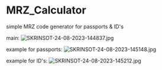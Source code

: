 # MRZ_Calculator
simple MRZ code generator for passports &amp; ID's

main:
<img src="https://ltdfoto.ru/images/2023/08/24/SKRINSOT-24-08-2023-144837.jpg" alt="SKRINSOT-24-08-2023-144837.jpg" border="0" />

example for passports:
<img src="https://ltdfoto.ru/images/2023/08/24/SKRINSOT-24-08-2023-145148.jpg" alt="SKRINSOT-24-08-2023-145148.jpg" border="0" />

example for ID's:
<img src="https://ltdfoto.ru/images/2023/08/24/SKRINSOT-24-08-2023-145212.jpg" alt="SKRINSOT-24-08-2023-145212.jpg" border="0" />


